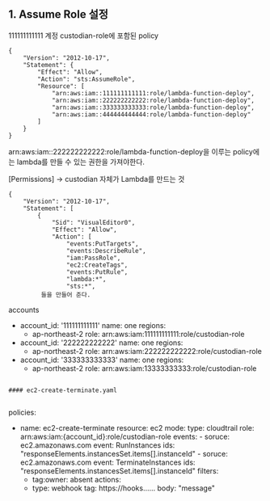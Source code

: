 ## 1. Assume Role 설정

111111111111 계정 custodian-role에 포함된 policy

```
{
    "Version": "2012-10-17",
    "Statement": {
        "Effect": "Allow",
        "Action": "sts:AssumeRole",
        "Resource": [
            "arn:aws:iam::111111111111:role/lambda-function-deploy",
            "arn:aws:iam::222222222222:role/lambda-function-deploy",
            "arn:aws:iam::333333333333:role/lambda-function-deploy",
            "arn:aws:iam::444444444444:role/lambda-function-deploy"
        ]
    }
}
```

arn:aws:iam::222222222222:role/lambda-function-deploy을 이루는 policy에는 lambda를 만들 수 있는 권한을 가져야한다.

[Permissions] -> custodian 자체가 Lambda를 만드는 것
```
{
    "Version": "2012-10-17",
    "Statement": [
        {
            "Sid": "VisualEditor0",
            "Effect": "Allow",
            "Action": [
                "events:PutTargets",
                "events:DescribeRule",
                "iam:PassRole",
                "ec2:CreateTags",
                "events:PutRule",
                "lambda:*",
                "sts:*",
         들을 만들어 준다.

```
accounts
  - account_id: '111111111111'
    name: one
    regions:
      - ap-northeast-2
    role: arn:aws:iam:111111111111:role/custodian-role
  - account_id: '222222222222'
    name: one
    regions:
      - ap-northeast-2
    role: arn:aws:iam:222222222222:role/custodian-role
  - account_id: '333333333333'
    name: one
    regions:
      - ap-northeast-2
    role: arn:aws:iam:13333333333:role/custodian-role
```

#### ec2-create-terminate.yaml


```
policies:
- name: ec2-create-terminate
  resource: ec2
  mode:
    type: cloudtrail
    role: arn:aws:iam:{account_id}:role/custodian-role
    events:
       - soruce: ec2.amazonaws.com
         event: RunInstances
         ids: "responseElements.instancesSet.items[].instanceId"
       - soruce: ec2.amazonaws.com
         event: TerminateInstances
         ids: "responseElements.instancesSet.items[].instanceId"
  filters:
     - tag:owner: absent 
  actions:
    - type: webhook
      tag: https://hooks......
      body: "message"
```

